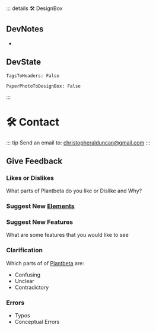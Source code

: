 ::: details 🛠 <dev>DesignBox</dev>

## DevNotes

-

## DevState

`TagsToHeaders: False`

`PaperPhotoToDesignBox: False`

:::

# 🛠 Contact

::: tip Send an email to:
<christopheralduncan@gmail.com>
:::

## Give Feedback

### Likes or Dislikes

What parts of Plantbeta do you like or Dislike and Why?

### Suggest New [Elements](/guide/What/WhatElement)

### Suggest New Features

What are some features that you would like to see

### Clarification

Which parts of of [Plantbeta](/guide/introduction.html#what-is-plantbeta) are:

- Confusing
- Unclear
- Contradictory

### Errors

- Typos
- Conceptual Errors
